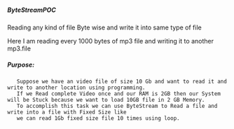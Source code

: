 ##### ByteStreamPOC

Reading any kind of file Byte wise and write it into same type of file


Here I am reading every 1000 bytes of mp3 file and writing it to another mp3.file

##### Purpose:
       Suppose we have an video file of size 10 Gb and want to read it and write to another location using programming.
       If we Read complete Video once and our RAM is 2GB then our System will be Stuck because we want to load 10GB file in 2 GB Memory.
       To accomplish this task we can use ByteStream to Read a file and write into a file with Fixed Size like
       we can read 1Gb fixed size file 10 times using loop.
